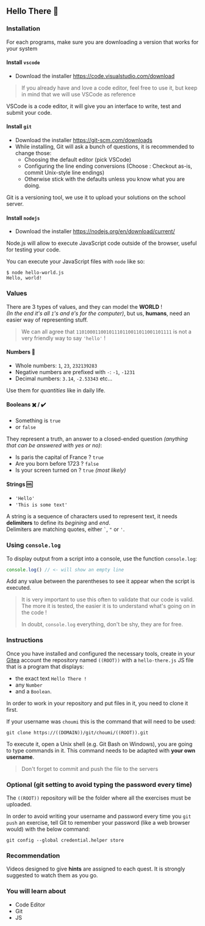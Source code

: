 ## Hello There 👋

### Installation

For each programs, make sure you are downloading a version that works for your system

#### Install `vscode`

- Download the installer https://code.visualstudio.com/download

> If you already have and love a code editor, feel free to use it,
> but keep in mind that we will use VSCode as reference

VSCode is a code editor, it will give you an interface to write, test and submit your code.

#### Install `git`

- Download the installer https://git-scm.com/downloads
- While installing, Git will ask a bunch of questions, it is recommended to change those:
	- Choosing the default editor (pick VSCode)
	- Configuring the line ending conversions (Choose : Checkout as-is, commit Unix-style line endings)
	- Otherwise stick with the defaults unless you know what you are doing.

Git is a versioning tool, we use it to upload your solutions on the school server.

#### Install `nodejs`

- Download the installer https://nodejs.org/en/download/current/

Node.js will allow to execute JavaScript code outside of the browser, useful for testing your code.

You can execute your JavaScript files with `node` like so:

```console
$ node hello-world.js
Hello, world!
```


### Values

There are 3 types of values, and they can model the **WORLD** !\
_(In the end it's all `1`'s and `0`'s for the computer)_, but us, **humans**, need
an easier way of representing stuff.

> We can all agree that `11010001100101110110011011001101111` is not a very
> friendly way to say `'hello'` !

#### Numbers 🔢

- Whole numbers: `1`, `23`, `232139283`
- Negative numbers are prefixed with `-`: `-1`, `-1231`
- Decimal numbers: `3.14`, `-2.53343` etc...

Use them for _quantities_ like in daily life.

#### Booleans ✖️ / ✔️

- Something is `true`
- or `false`

They represent a truth, an answer to a closed-ended question _(anything that can
be answered with yes or no)_:

- Is paris the capital of France ? `true`
- Are you born before 1723 ? `false`
- Is your screen turned on ? `true` _(most likely)_

#### Strings 🆒

- `'Hello'`
- `'This is some text'`

A string is a sequence of characters used to represent text, it needs
**delimiters** to define its _begining_ and _end_.\
Delimiters are matching quotes, either `` ` ``, `"` or `'`.

### Using `console.log`

To display output from a script into a console, use the function `console.log`:

```js
console.log() // <- will show an empty line
```

Add any value between the parentheses to see it appear when the script is
executed.

> It is very important to use this often to validate that our code is valid. The
> more it is tested, the easier it is to understand what's going on in the code
> !
>
> In doubt, `console.log` everything, don't be shy, they are for free.

### Instructions

Once you have installed and configured the necessary tools,
create in your [Gitea](<https://((DOMAIN))/git>) account the repository named `((ROOT))` with a `hello-there.js`
JS file that is a program that displays:
- the exact text `Hello There !`
- any `Number` 
- and a `Boolean`.

In order to work in your repository and put files in it, you need to clone it first. 

If your username was `choumi` this is the command that will need to be used:

```
git clone https://((DOMAIN))/git/choumi/((ROOT)).git
```
To execute it, open a Unix shell (e.g. Git Bash on Windows), you are going to type commands in it.
This command needs to be adapted with **your own username**.

> Don't forget to commit and push the file to the servers

### Optional (git setting to avoid typing the password every time)

The `((ROOT))` repository will be the folder where all the exercises must be uploaded.

In order to avoid writing your username and password every time you `git push` an exercise, 
tell Git to remember your password (like a web browser would) with the below command:

```
git config --global credential.helper store
```

### Recommendation

Videos designed to give **hints** are assigned to each quest. It is strongly suggested to watch them as you go.

### You will learn about

- Code Editor
- Git
- JS
